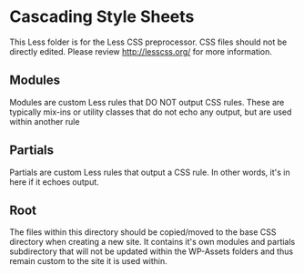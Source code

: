 Cascading Style Sheets
===========

This Less folder is for the Less CSS preprocessor. CSS files should not be directly edited. Please review http://lesscss.org/ for more information.

## Modules
Modules are custom Less rules that DO NOT output CSS rules. These are typically mix-ins or utility classes that do not echo any output, but are used within another rule

## Partials
Partials are custom Less rules that output a CSS rule. In other words, it's in here if it echoes output.

## Root
The files within this directory should be copied/moved to the base CSS directory when creating a new site. It contains it's own modules and partials subdirectory that will not be updated within the WP-Assets folders and thus remain custom to the site it is used within.